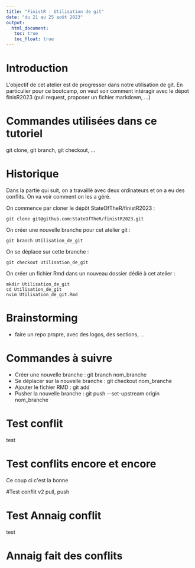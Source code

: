 ```yaml
---
title: "FinistR : Utilisation de git"
date: "du 21 au 25 août 2023"
output: 
  html_document:
   toc: true
   toc_float: true
---
```



# Introduction

L'objectif de cet atelier est de progresser dans notre utilisation de git. En particulier pour ce bootcamp, on veut voir comment intéragir avec le dépot finisR2023 (pull request, proposer un fichier markdown, ...) 

# Commandes utilisées dans ce tutoriel

git clone, git branch, git checkout, ...

# Historique

Dans la partie qui suit, on a travaillé avec deux ordinateurs et on a eu des conflits. On va voir comment on les a géré.

On commence par cloner le dépôt StateOfTheR/finistR2023 :
   
``git clone git@github.com:StateOfTheR/finistR2023.git``

On créer une nouvelle branche pour cet atelier git : 

``git branch Utilisation_de_git``

On se déplace sur cette branche : 

``git checkout Utilisation_de_git``

On créer un fichier Rmd dans un nouveau dossier dédié à cet atelier : 

    mkdir Utilisation_de_git
    cd Utilisation_de_git 
    nvim Utilisation_de_git.Rmd



# Brainstorming

- faire un repo propre, avec des logos, des sections, ...


# Commandes à suivre

- Créer une nouvelle branche : git branch nom_branche
- Se déplacer sur la nouvelle branche : git checkout nom_branche
- Ajouter le fichier RMD : git add
- Pusher la nouvelle branche : git push --set-upstream origin nom_branche



# Test conflit

test


# Test conflits encore et encore

Ce coup ci c'est la bonne

#Test conflit v2 
pull, push 



# Test Annaig conflit 
test 

# Annaig fait des conflits 

